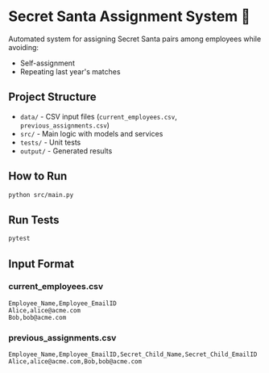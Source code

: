 # Secret Santa Assignment System 🎅

Automated system for assigning Secret Santa pairs among employees while avoiding:
- Self-assignment
- Repeating last year's matches

## Project Structure

- `data/` - CSV input files (`current_employees.csv`, `previous_assignments.csv`)
- `src/` - Main logic with models and services
- `tests/` - Unit tests
- `output/` - Generated results

## How to Run

```bash
python src/main.py
```

## Run Tests

```bash
pytest
```

## Input Format

### current_employees.csv
```
Employee_Name,Employee_EmailID
Alice,alice@acme.com
Bob,bob@acme.com
```

### previous_assignments.csv
```
Employee_Name,Employee_EmailID,Secret_Child_Name,Secret_Child_EmailID
Alice,alice@acme.com,Bob,bob@acme.com
```
